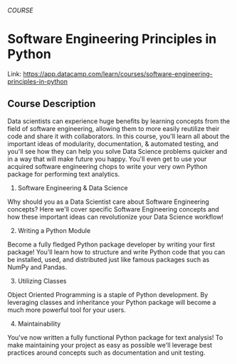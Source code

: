 *COURSE*

# Software Engineering Principles in Python

Link: https://app.datacamp.com/learn/courses/software-engineering-principles-in-python

## Course Description
Data scientists can experience huge benefits by learning concepts from the field of software engineering, allowing them to more easily reutilize their code and share it with collaborators. In this course, you'll learn all about the important ideas of modularity, documentation, & automated testing, and you'll see how they can help you solve Data Science problems quicker and in a way that will make future you happy. You'll even get to use your acquired software engineering chops to write your very own Python package for performing text analytics.

1. Software Engineering & Data Science

Why should you as a Data Scientist care about Software Engineering concepts? Here we'll cover specific Software Engineering concepts and how these important ideas can revolutionize your Data Science workflow!

2. Writing a Python Module

Become a fully fledged Python package developer by writing your first package! You'll learn how to structure and write Python code that you can be installed, used, and distributed just like famous packages such as NumPy and Pandas.

3. Utilizing Classes

Object Oriented Programming is a staple of Python development. By leveraging classes and inheritance your Python package will become a much more powerful tool for your users.

4. Maintainability

You've now written a fully functional Python package for text analysis! To make maintaining your project as easy as possible we'll leverage best practices around concepts such as documentation and unit testing.
